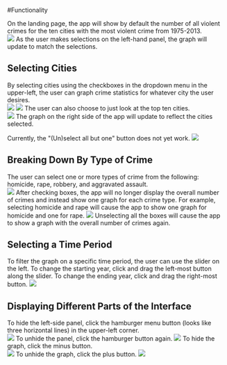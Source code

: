 #Functionality

On the landing page, the app will show by default the number of all violent crimes for the ten cities with the most violent crime from 1975-2013.  
![](../imgs/landing_page.png)
As the user makes selections on the left-hand panel, the graph will update to match the selections.
## Selecting Cities

By selecting cities using the checkboxes in the dropdown menu in the upper-left, the user can graph crime statistics for whatever city the user desires.  
![](../imgs/dropdown_menu_1.png)
![](../imgs/dropdown_menu_2.png)
The user can also choose to just look at the top ten cities.  
![](../imgs/dropdown_menu_3.png)
The graph on the right side of the app will update to reflect the cities selected.

Currently, the "(Un)select all but one" button does not yet work.
![](../imgs/dropdown_menu_4.png)

## Breaking Down By Type of Crime

The user can select one or more types of crime from the following: homicide, rape, robbery, and aggravated assault.  
![](../imgs/crime_check_1.png)
After checking boxes, the app will no longer display the overall number of crimes and instead show one graph for each crime type.  For example, selecting homicide and rape will cause the app to show one graph for homicide and one for rape.
![](../imgs/crime_check_2.png)
Unselecting all the boxes will cause the app to show a graph with the overall number of crimes again.

## Selecting a Time Period

To filter the graph on a specific time period, the user can use the slider on the left.  To change the starting year, click and drag the left-most button along the slider.  To change the ending year, click and drag the right-most button.
![](../imgs/time_1.png)
## Displaying Different Parts of the Interface

To hide the left-side panel, click the hamburger menu button (looks like three horizontal lines) in the upper-left corner.  
![](../imgs/hamburger_1.png)
To unhide the panel, click the hamburger button again.
![](../imgs/hamburger_2.png)
To hide the graph, click the minus button.  
![](../imgs/min_1.png)
To unhide the graph, click the plus button.
![](../imgs/min_2.png)
